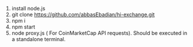 1. install node.js
2. git clone https://github.com/abbasEbadian/hi-exchange.git
3. npm i
4. npm start
5. node proxy.js ( For CoinMarketCap API requests). Should be executed in a standalone terminal.
